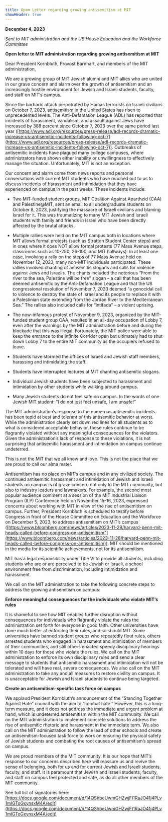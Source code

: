 ```yaml
---
title: Open Letter regarding growing antisemitism at MIT
showHeader: true
---
```


<!-- ## Open Letter regarding growing antisemitism at MIT -->

**December 4, 2023**



*Sent to MIT administration and the US House Education and the Workforce Committee*



**Open letter to MIT administration regarding growing antisemitism at MIT**



Dear President Kornbluth, Provost Barnhart, and members of the MIT administration,



We are a growing group of MIT Jewish alumni and MIT allies who are united in our grave concern and alarm over the growth of antisemitism and an increasingly hostile environment for Jewish and Israeli students, faculty, and staff on MIT’s campus.



Since the barbaric attack perpetrated by Hamas terrorists on Israeli civilians on October 7, 2023, antisemitism in the United States has risen to unprecedented levels. The Anti-Defamation League (ADL) has reported that incidents of harassment, vandalism, and assault against Jews have increased by 388 percent since October 7, 2023 over the same period last year ([https://www.adl.org/resources/press-release/adl-records-dramatic-increase-us-antisemitic-incidents-following-oct-7](https://www.adl.org/resources/press-release/adl-records-dramatic-increase-us-antisemitic-incidents-following-oct-7)). Outbreaks of antisemitic incidents have plagued many college campuses, where administrators have shown either inability or unwillingness to effectively manage the situation. Unfortunately, MIT is not an exception.



Our concern and alarm come from news reports and personal conversations with current MIT students who have reached out to us to discuss incidents of harassment and intimidation that they have experienced on campus in the past weeks. These incidents include:



+ Two MIT-funded student groups, MIT Coalition Against Apartheid (CAA) and Palestine@MIT, sent an email to all undergraduate students on October 8, 2023, justifying the massacre of Israeli civilians and blaming Israel for it. This was traumatizing to many MIT Jewish and Israeli students with family and friends in Israel who have been directly affected by the brutal attacks.



+ Multiple rallies were held on the MIT campus both in locations where MIT allows formal protests (such as Stratton Student Center steps) and in ones where it does NOT allow formal protests (77 Mass Avenue steps, classrooms such as 10-250, 26-100, and MIT hallways). In at least one case, involving a rally on the steps of 77 Mass Avenue held on November 12, 2023, many non-MIT individuals participated. These rallies involved chanting of antisemitic slogans and calls for violence against Jews and Israelis. The chants included the notorious “From the river to the sea, Palestine will be free” slogan – a call that has been deemed antisemitic by the Anti-Defamation League and that the US congressional resolution of November 7, 2023 deemed “a genocidal call to violence to destroy the state of Israel and its people to replace it with a Palestinian state extending from the Jordan River to the Mediterranean Sea.” The rallies also included calls for “intifada” – a violent uprising.



+ The now-infamous protest of November 9, 2023, organized by the MIT-funded student group CAA, resulted in an all-day occupation of Lobby 7, even after the warnings by the MIT administration before and during the blockade that this was illegal. Fortunately, the MIT police were able to keep the entrance to the Infinite Corridor open but ultimately had to shut down Lobby 7 to the entire MIT community as the occupiers refused to leave.



+ Students have stormed the offices of Israeli and Jewish staff members, harassing and intimidating the staff.



+ Students have interrupted lectures at MIT chanting antisemitic slogans.



+ Individual Jewish students have been subjected to harassment and intimidation by other students while walking around campus.



+ Many Jewish students do not feel safe on campus. In the words of one Jewish MIT student: “I do not just feel unsafe, I am unsafe!”




The MIT administration’s response to the numerous antisemitic incidents has been tepid at best and tolerant of this antisemitic behavior at worst. While the administration clearly set down red lines for all students as to what is considered acceptable behavior, these rules continue to be flagrantly violated without any meaningful consequences for the violators. Given the administration’s lack of response to these violations, it is not surprising that antisemitic harassment and intimidation on campus continue undeterred.



This is not the MIT that we all know and love. This is not the place that we are proud to call our alma mater.



Antisemitism has no place on MIT’s campus and in any civilized society. The continued antisemitic harassment and intimidation of Jewish and Israeli students on campus is of grave concern not only to the MIT community, but also to industry leaders and lawmakers. For example, the second most popular audience comment at a session of the MIT Industrial Liaison Program (ILP) Conference held on November 15-16, 2023, expressed concerns about working with MIT in view of the rise of antisemitism on campus. Further, President Kornbluth is scheduled to testify before Congress in front of the House Committee on Education and the Workforce on December 5, 2023, to address antisemitism on MIT’s campus ([https://www.bloomberg.com/news/articles/2023-11-28/harvard-penn-mit-heads-called-before-congress-on-antisemitism"](https://www.bloomberg.com/news/articles/2023-11-28/harvard-penn-mit-heads-called-before-congress-on-antisemitism)). MIT should be mentioned in the media for its scientific achievements, not for its antisemitism.



MIT has a legal responsibility under Title VI to provide all students, including students who are or are perceived to be Jewish or Israeli, a school environment free from discrimination, including intimidation and harassment.



We call on the MIT administration to take the following concrete steps to address the growing antisemitism on campus:



**Enforce meaningful consequences for the individuals who violate MIT’s rules**



It is shameful to see how MIT enables further disruption without consequences for individuals who flagrantly violate the rules the administration set forth for everyone in good faith. Other universities have done much better at enforcing their rules, and so should MIT. Some universities have banned student groups who repeatedly flout rules, others arrested students who engaged in harassment and intimidation of members of their communities, and still others enacted speedy disciplinary hearings within 10 days for those who violate the rules. We call on the MIT administration to enforce its own disciplinary rules and send a clear message to students that antisemitic harassment and intimidation will not be tolerated and will have real, severe consequences. We also call on the MIT administration to take any and all measures to restore civility on campus. It is unacceptable for Jewish and Israeli students to continue being targeted.



**Create an antisemitism-specific task force on campus**



We applaud President Kornbluth’s announcement of the “Standing Together Against Hate” council with the aim to “combat hate.” However, this is a long-term measure, and it does not address the immediate and urgent problem at hand, which is undeterred antisemitism within the MIT community. We call on the MIT administration to implement concrete solutions to address the rise of antisemitic rhetoric and harassment in the immediate term. We also call on the MIT administration to follow the lead of other schools and create an antisemitism-focused task force to work on ensuring the physical safety of Jewish students and combating the root causes of antisemitism’s spread on campus.



We are proud members of the MIT community. It is our hope that MIT’s response to our concerns described here will reassure us and revive the sense of belonging, both for us and for current Jewish and Israeli students, faculty, and staff. It is paramount that Jewish and Israeli students, faculty, and staff on campus feel protected and safe, as do all other members of the MIT community.







See full list of signatories here: [https://docs.google.com/document/d/14QShbeUwmGHZwjFI1RaJO41j4PLv1mIGToGxynsxM4A/edit](https://docs.google.com/document/d/14QShbeUwmGHZwjFI1RaJO41j4PLv1mIGToGxynsxM4A/edit)
